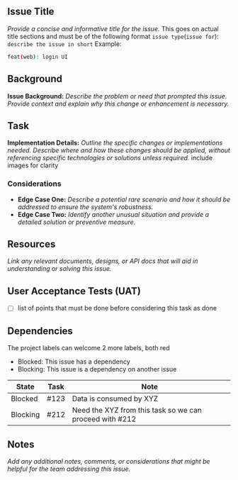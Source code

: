 
## Issue Title 
*Provide a concise and informative title for the issue.*
This goes on actual title sections and must be of the following format
`issue type`(`issue for`): `describe the issue in short`
Example: 
``` bash
feat(web): login UI
```


## Background
**Issue Background:** *Describe the problem or need that prompted this issue. Provide context and explain why this change or enhancement is necessary.*

## Task
**Implementation Details:** *Outline the specific changes or implementations needed. Describe where and how these changes should be applied, without referencing specific technologies or solutions unless required.*
 include images for clarity
### Considerations
- **Edge Case One:** *Describe a potential rare scenario and how it should be addressed to ensure the system's robustness.*
- **Edge Case Two:** *Identify another unusual situation and provide a detailed solution or preventive measure.*

## Resources
*Link any relevant documents, designs, or API docs that will aid in understanding or solving this issue.*

## User Acceptance Tests (UAT)
- [ ] list of points that must be done before considering this task as done

## Dependencies 
The project labels can welcome 2 more labels, both red
- Blocked: This issue has a dependency 
- Blocking: This issue is a dependency on another issue

| State   | Task | Note                                                      |
|---------|------|-----------------------------------------------------------|
| Blocked | #123 | Data is consumed by XYZ                                   |
| Blocking| #212 | Need the XYZ from this task so we can proceed with #212   |


## Notes
*Add any additional notes, comments, or considerations that might be helpful for the team addressing this issue.*

